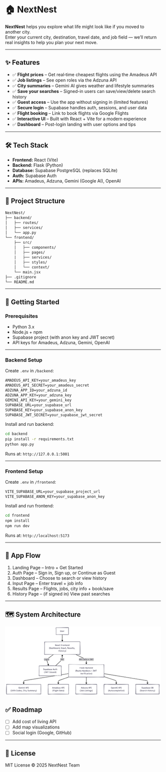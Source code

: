 # 🏠 NextNest

**NextNest** helps you explore what life might look like if you moved to another city.  
Enter your current city, destination, travel date, and job field — we’ll return real insights to help you plan your next move.

---

## ✨ Features

- ✅ **Flight prices** – Get real‑time cheapest flights using the Amadeus API
- ✅ **Job listings** – See open roles via the Adzuna API
- ✅ **City summaries** – Gemini AI gives weather and lifestyle summaries
- ✅ **Save your searches** – Signed-in users can save/view/delete search history
- ✅ **Guest access** – Use the app without signing in (limited features)
- ✅ **Secure login** – Supabase handles auth, sessions, and user data
- ✅ **Flight booking** – Link to book flights via Google Flights
- ✅ **Interactive UI** – Built with React + Vite for a modern experience
- ✅ **Dashboard** – Post-login landing with user options and tips

---

## 🛠️ Tech Stack

- **Frontend:** React (Vite)
- **Backend:** Flask (Python)
- **Database:** Supabase PostgreSQL (replaces SQLite)
- **Auth:** Supabase Auth
- **APIs:** Amadeus, Adzuna, Gemini (Google AI), OpenAI

---

## 📂 Project Structure

```text
NextNest/
├── backend/
│   ├── routes/
│   ├── services/
│   └── app.py
└── frontend/
    ├── src/
    │   ├── components/
    │   ├── pages/
    |   ├── services/
    │   ├── styles/
    │   └── context/
    └── main.jsx
├── .gitignore
└── README.md
```

---

## 🚀 Getting Started

### Prerequisites

- Python 3.x
- Node.js + npm
- Supabase project (with anon key and JWT secret)
- API keys for Amadeus, Adzuna, Gemini, OpenAI

---

### Backend Setup

Create `.env` in `/backend`:

```
AMADEUS_API_KEY=your_amadeus_key
AMADEUS_API_SECRET=your_amadeus_secret
ADZUNA_APP_ID=your_adzuna_id
ADZUNA_APP_KEY=your_adzuna_key
GEMINI_API_KEY=your_gemini_key
SUPABASE_URL=your_supabase_url
SUPABASE_KEY=your_supabase_anon_key
SUPABASE_JWT_SECRET=your_supabase_jwt_secret
```

Install and run backend:

```bash
cd backend
pip install -r requirements.txt
python app.py
```

Runs at: `http://127.0.0.1:5001`

---

### Frontend Setup

Create `.env` in `/frontend`:

```
VITE_SUPABASE_URL=your_supabase_project_url
VITE_SUPABASE_ANON_KEY=your_supabase_anon_key
```

Install and run frontend:

```bash
cd frontend
npm install
npm run dev
```

Runs at: `http://localhost:5173`

---

## 📌 App Flow

1. Landing Page – Intro + Get Started
2. Auth Page – Sign in, Sign up, or Continue as Guest
3. Dashboard – Choose to search or view history
4. Input Page – Enter travel + job info
5. Results Page – Flights, jobs, city info + book/save
6. History Page – (if signed in) View past searches

---

## 🗺️ System Architecture

![System Architecture](frontend\src\images\system_architecture.png)

## ✅ Roadmap

- [ ] Add cost of living API
- [ ] Add map visualizations
- [ ] Social login (Google, GitHub)

---

## 📜 License

MIT License © 2025 NextNest Team
